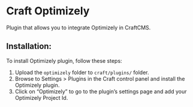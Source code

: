 # Craft Optimizely
Plugin that allows you to integrate Optimizely in CraftCMS.

## Installation:

To install Optimizely plugin, follow these steps:

1.  Upload the `optimizely` folder to `craft/plugins/` folder.
2.  Browse to Settings > Plugins in the Craft control panel and install the Optimizely plugin.
3.  Click on “Optimizely” to go to the plugin’s settings page and add your Optimizely Project Id.

